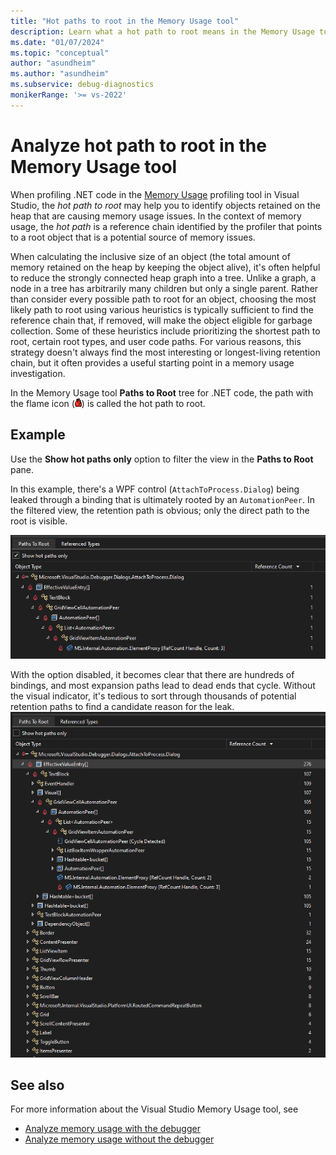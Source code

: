 ```yaml
---
title: "Hot paths to root in the Memory Usage tool"
description: Learn what a hot path to root means in the Memory Usage tool.
ms.date: "01/07/2024"
ms.topic: "conceptual"
author: "asundheim"
ms.author: "asundheim"
ms.subservice: debug-diagnostics
monikerRange: '>= vs-2022'
---
```

# Analyze hot path to root in the Memory Usage tool

When profiling .NET code in the [Memory Usage](../profiling/memory-usage-without-debugging2.md) profiling tool in Visual Studio, the *hot path to root* may help you to identify objects retained on the heap that are causing memory usage issues. In the context of memory usage, the *hot path* is a reference chain identified by the profiler that points to a root object that is a potential source of memory issues.

When calculating the inclusive size of an object (the total amount of memory retained on the heap by keeping the object alive), it's often helpful to reduce the strongly connected heap graph into a tree. Unlike a graph, a node in a tree has arbitrarily many children but only a single parent. Rather than consider every possible path to root for an object, choosing the most likely path to root using various heuristics is typically sufficient to find the reference chain that, if removed, will make the object eligible for garbage collection. Some of these heuristics include prioritizing the shortest path to root, certain root types, and user code paths. For various reasons, this strategy doesn't always find the most interesting or longest-living retention chain, but it often provides a useful starting point in a memory usage investigation.

In the Memory Usage tool **Paths to Root** tree for .NET code, the path with the flame icon (![Screenshot that shows Hot Path icon.](../profiling/media/optimize-code-hot-path-icon.png)) is called the hot path to root.

## Example

Use the **Show hot paths only** option to filter the view in the **Paths to Root** pane.

In this example, there's a WPF control (`AttachToProcess.Dialog`) being leaked through a binding that is ultimately rooted by an `AutomationPeer`. In the filtered view, the retention path is obvious; only the direct path to the root is visible.

[ ![Screenshot of the Paths to Root reference graph. Show hot paths only is checked, highlighting a linear chain of references.](../profiling/media/hot-path-to-root-example-1.png) ](../profiling/media/hot-path-to-root-example-1.png#lightbox)

With the option disabled, it becomes clear that there are hundreds of bindings, and most expansion paths lead to dead ends that cycle. Without the visual indicator, it's tedious to sort through thousands of potential retention paths to find a candidate reason for the leak.
[ ![Screenshot of the same Paths to Root reference graph, but Show hot paths only is unchecked with many possible dead ends visible.](../profiling/media/hot-path-to-root-example-2.png) ](../profiling/media/hot-path-to-root-example-2.png#lightbox)

## See also

For more information about the Visual Studio Memory Usage tool, see
- [Analyze memory usage with the debugger](../profiling/memory-usage.md)
- [Analyze memory usage without the debugger](../profiling/memory-usage-without-debugging2.md)